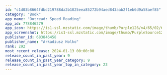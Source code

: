 ```yaml
---
id: "c1d03b8664fdbd219788da2b1025eea85272b94aed843aab2f1eb6d9a58aef85"
category: "Book"
app_name: "Outread: Speed Reading"
app_id: 778846279
app_icon: https://is1-ssl.mzstatic.com/image/thumb/Purple126/v4/65/02/60/6502607e-e466-29de-a9f1-992bff6d53c2/AppIcon-0-0-1x_U007emarketing-0-0-0-4-0-0-85-220.png/1024x1024bb.png
app_screenshot: https://is1-ssl.mzstatic.com/image/thumb/PurpleSource126/v4/d6/52/fd/d652fd9c-b7f3-f87f-28d9-9695a780b712/eb3f7518-803b-4202-b13f-abba025d99c8_iPhone_12_Pro_Max_1.png/1284x2778bb.png
publisher_id: 683846458
publisher_name: "Arkadiusz Holko"
rank: 292
most_recent_release: 2024-01-13 00:00:00
release_count_in_past_year: 9
release_count_in_past_year_category: 9
release_count_in_past_year_top_in_category: 23
---
```

